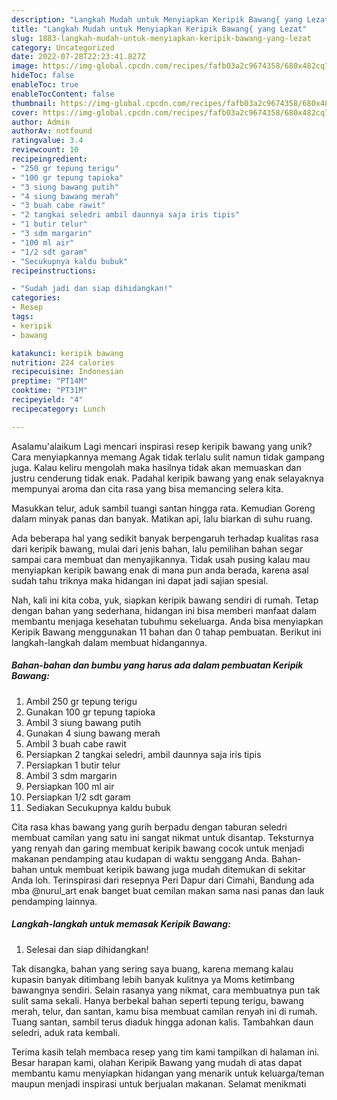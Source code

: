 ```yaml
---
description: "Langkah Mudah untuk Menyiapkan Keripik Bawang{ yang Lezat"
title: "Langkah Mudah untuk Menyiapkan Keripik Bawang{ yang Lezat"
slug: 1883-langkah-mudah-untuk-menyiapkan-keripik-bawang-yang-lezat
category: Uncategorized
date: 2022-07-28T22:23:41.827Z
image: https://img-global.cpcdn.com/recipes/fafb03a2c9674358/680x482cq70/keripik-bawang-foto-resep-utama.jpg
hideToc: false
enableToc: true
enableTocContent: false
thumbnail: https://img-global.cpcdn.com/recipes/fafb03a2c9674358/680x482cq70/keripik-bawang-foto-resep-utama.jpg
cover: https://img-global.cpcdn.com/recipes/fafb03a2c9674358/680x482cq70/keripik-bawang-foto-resep-utama.jpg
author: Admin
authorAv: notfound
ratingvalue: 3.4
reviewcount: 10
recipeingredient:
- "250 gr tepung terigu"
- "100 gr tepung tapioka"
- "3 siung bawang putih"
- "4 siung bawang merah"
- "3 buah cabe rawit"
- "2 tangkai seledri ambil daunnya saja iris tipis"
- "1 butir telur"
- "3 sdm margarin"
- "100 ml air"
- "1/2 sdt garam"
- "Secukupnya kaldu bubuk"
recipeinstructions:

- "Sudah jadi dan siap dihidangkan!"
categories:
- Resep
tags:
- keripik
- bawang

katakunci: keripik bawang 
nutrition: 224 calories
recipecuisine: Indonesian
preptime: "PT14M"
cooktime: "PT31M"
recipeyield: "4"
recipecategory: Lunch

---
```



Asalamu'alaikum Lagi mencari inspirasi resep keripik bawang yang unik? Cara menyiapkannya memang Agak tidak terlalu sulit namun tidak gampang juga. Kalau keliru mengolah maka hasilnya tidak akan memuaskan dan justru cenderung tidak enak. Padahal keripik bawang yang enak selayaknya mempunyai aroma dan cita rasa yang bisa memancing selera kita.


Masukkan telur, aduk sambil tuangi santan hingga rata. Kemudian Goreng dalam minyak panas dan banyak. Matikan api, lalu biarkan di suhu ruang.

Ada beberapa hal yang sedikit banyak berpengaruh terhadap kualitas rasa dari keripik bawang, mulai dari jenis bahan, lalu pemilihan bahan segar sampai cara membuat dan menyajikannya. Tidak usah pusing kalau mau menyiapkan keripik bawang enak di mana pun anda berada, karena asal sudah tahu triknya maka hidangan ini dapat jadi sajian spesial.


Nah, kali ini kita coba, yuk, siapkan keripik bawang sendiri di rumah. Tetap dengan bahan yang sederhana, hidangan ini bisa memberi manfaat dalam membantu menjaga kesehatan tubuhmu sekeluarga. Anda bisa menyiapkan Keripik Bawang menggunakan 11 bahan dan 0 tahap pembuatan. Berikut ini langkah-langkah dalam membuat hidangannya.

<!--inarticleads1-->

##### Bahan-bahan dan bumbu yang harus ada dalam pembuatan Keripik Bawang:

1. Ambil 250 gr tepung terigu
1. Gunakan 100 gr tepung tapioka
1. Ambil 3 siung bawang putih
1. Gunakan 4 siung bawang merah
1. Ambil 3 buah cabe rawit
1. Persiapkan 2 tangkai seledri, ambil daunnya saja iris tipis
1. Persiapkan 1 butir telur
1. Ambil 3 sdm margarin
1. Persiapkan 100 ml air
1. Persiapkan 1/2 sdt garam
1. Sediakan Secukupnya kaldu bubuk


Cita rasa khas bawang yang gurih berpadu dengan taburan seledri membuat camilan yang satu ini sangat nikmat untuk disantap. Teksturnya yang renyah dan garing membuat keripik bawang cocok untuk menjadi makanan pendamping atau kudapan di waktu senggang Anda. Bahan-bahan untuk membuat keripik bawang juga mudah ditemukan di sekitar Anda loh. Terinspirasi dari resepnya Peri Dapur dari Cimahi, Bandung ada mba @nurul_art enak banget buat cemilan makan sama nasi panas dan lauk pendamping lainnya. 

<!--inarticleads2-->

##### Langkah-langkah untuk memasak Keripik Bawang:


1. Selesai dan siap dihidangkan!

Tak disangka, bahan yang sering saya buang, karena memang kalau kupasin banyak ditimbang lebih banyak kulitnya ya Moms ketimbang bawangnya sendiri. Selain rasanya yang nikmat, cara membuatnya pun tak sulit sama sekali. Hanya berbekal bahan seperti tepung terigu, bawang merah, telur, dan santan, kamu bisa membuat camilan renyah ini di rumah. Tuang santan, sambil terus diaduk hingga adonan kalis. Tambahkan daun seledri, aduk rata kembali. 

Terima kasih telah membaca resep yang tim kami tampilkan di halaman ini. Besar harapan kami, olahan Keripik Bawang yang mudah di atas dapat membantu kamu menyiapkan hidangan yang menarik untuk keluarga/teman maupun menjadi inspirasi untuk berjualan makanan. Selamat menikmati

